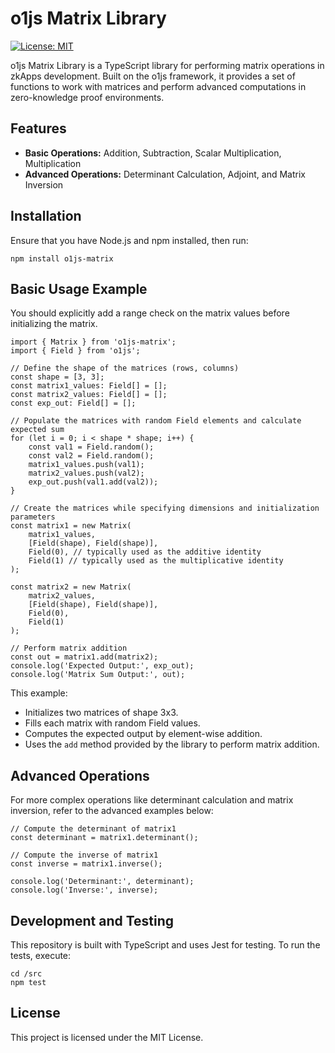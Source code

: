 # o1js Matrix Library

[![License: MIT](https://img.shields.io/badge/License-MIT-yellow.svg)](https://opensource.org/licenses/MIT)

o1js Matrix Library is a TypeScript library for performing matrix operations in zkApps development. Built on the o1js framework, it provides a set of functions to work with matrices and perform advanced computations in zero-knowledge proof environments.

## Features
- **Basic Operations:** Addition, Subtraction, Scalar Multiplication, Multiplication 
- **Advanced Operations:** Determinant Calculation, Adjoint, and Matrix Inversion

## Installation
Ensure that you have Node.js and npm installed, then run:
```
npm install o1js-matrix
```

## Basic Usage Example

You should explicitly add a range check on the matrix values before initializing the matrix.

```
import { Matrix } from 'o1js-matrix';
import { Field } from 'o1js';

// Define the shape of the matrices (rows, columns)
const shape = [3, 3];
const matrix1_values: Field[] = [];
const matrix2_values: Field[] = [];
const exp_out: Field[] = [];

// Populate the matrices with random Field elements and calculate expected sum
for (let i = 0; i < shape * shape; i++) {
    const val1 = Field.random();
    const val2 = Field.random();
    matrix1_values.push(val1);
    matrix2_values.push(val2);
    exp_out.push(val1.add(val2));
}

// Create the matrices while specifying dimensions and initialization parameters
const matrix1 = new Matrix(
    matrix1_values,
    [Field(shape), Field(shape)],
    Field(0), // typically used as the additive identity
    Field(1) // typically used as the multiplicative identity
);

const matrix2 = new Matrix(
    matrix2_values,
    [Field(shape), Field(shape)],
    Field(0),
    Field(1)
);

// Perform matrix addition
const out = matrix1.add(matrix2);
console.log('Expected Output:', exp_out);
console.log('Matrix Sum Output:', out);
```

This example:
- Initializes two matrices of shape 3x3.
- Fills each matrix with random Field values.
- Computes the expected output by element-wise addition.
- Uses the `add` method provided by the library to perform matrix addition.

## Advanced Operations
For more complex operations like determinant calculation and matrix inversion, refer to the advanced examples below:
```
// Compute the determinant of matrix1
const determinant = matrix1.determinant();

// Compute the inverse of matrix1
const inverse = matrix1.inverse();

console.log('Determinant:', determinant);
console.log('Inverse:', inverse);
```

## Development and Testing
This repository is built with TypeScript and uses Jest for testing. To run the tests, execute:
```
cd /src
npm test
```

## License
This project is licensed under the MIT License.